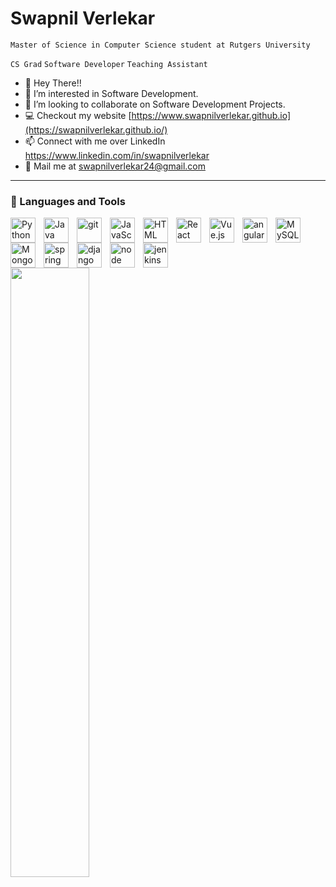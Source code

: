 # Swapnil Verlekar


```Master of Science in Computer Science student at Rutgers University```

```CS Grad``` ```Software Developer``` ```Teaching Assistant```
- 👋 Hey There!!
- 👀 I’m interested in Software Development.
- 💞️ I’m looking to collaborate on Software Development Projects.
- 💻 Checkout my website [https://www.swapnilverlekar.github.io](https://swapnilverlekar.github.io/)
- 📫 Connect with me over LinkedIn https://www.linkedin.com/in/swapnilverlekar
- 📨 Mail me at swapnilverlekar24@gmail.com

****

### 🧰 Languages and Tools 

<img align="left" width="40px" style="padding-right:10px;" alt="Python" src="https://cdn.jsdelivr.net/gh/devicons/devicon/icons/python/python-original.svg" />
<img align="left" width="40px" style="padding-right:10px;" alt="Java" src="https://cdn.jsdelivr.net/gh/devicons/devicon/icons/java/java-original.svg" />
<img align="left" width="40px" style="padding-right:10px;" alt="git" src="https://cdn.jsdelivr.net/gh/devicons/devicon/icons/git/git-original.svg" />
<img align="left" width="40px" style="padding-right:10px;" alt="JavaScript" src="https://cdn.jsdelivr.net/gh/devicons/devicon/icons/javascript/javascript-original.svg" />
<img align="left" width="40px" style="padding-right:10px;" alt="HTML" src="https://cdn.jsdelivr.net/gh/devicons/devicon/icons/html5/html5-original.svg" />
<img align="left" width="40px" style="padding-right:10px;" alt="React" src="https://cdn.jsdelivr.net/gh/devicons/devicon/icons/react/react-original.svg" />
<img align="left" width="40px" style="padding-right:10px;" alt="Vue.js" src="https://cdn.jsdelivr.net/gh/devicons/devicon/icons/vuejs/vuejs-original.svg" />
<img align="left" width="40px" style="padding-right:10px;" alt="angular.js" src="https://cdn.jsdelivr.net/gh/devicons/devicon/icons/angularjs/angularjs-original.svg" />
<img align="left" width="40px" style="padding-right:10px;" alt="MySQL" src="https://cdn.jsdelivr.net/gh/devicons/devicon/icons/mysql/mysql-original-wordmark.svg" />
<img align="left" width="40px" style="padding-right:10px;" alt="MongoDB" src="https://cdn.jsdelivr.net/gh/devicons/devicon/icons/mongodb/mongodb-original-wordmark.svg" />
<img align="left" width="40px" style="padding-right:10px;" alt="spring" src="https://cdn.jsdelivr.net/gh/devicons/devicon/icons/spring/spring-original.svg" />
<img align="left" width="40px" style="padding-right:10px;" alt="django" src="https://cdn.jsdelivr.net/gh/devicons/devicon/icons/django/django-plain.svg" />
<img align="left" width="40px" style="padding-right:10px;" alt="node" src="https://cdn.jsdelivr.net/gh/devicons/devicon/icons/nodejs/nodejs-original-wordmark.svg" />
<img align="left" width="40px" style="padding-right:10px;" alt="jenkins" src="https://cdn.jsdelivr.net/gh/devicons/devicon/icons/jenkins/jenkins-original.svg" />
          

<br>

<br>
          
          
          
<img src="https://user-images.githubusercontent.com/48671736/211176607-df31c668-6b5c-44d3-ac91-c9d3bfdce61b.png" width=50% height=50%>
<!---
swapv24/swapv24 is a ✨ special ✨ repository because its `README.md` (this file) appears on your GitHub profile.
You can click the Preview link to take a look at your changes.
--->
